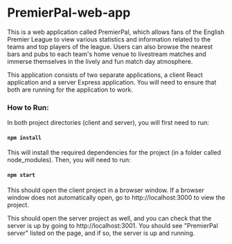 # PremierPal-web-app

This is a web application called PremierPal, which allows fans of the English Premier League to view various statistics and information related to the teams and top players of the league. Users can also browse the nearest bars and pubs to each team's home venue to livestream matches and immerse themselves in the lively and fun match day atmosphere.

This application consists of two separate applications, a client React application and a server Express application. You will need to ensure that both are running for the application to work.

### How to Run:

In both project directories (client and server), you will first need to run:

#### `npm install`

This will install the required dependencies for the project (in a folder called node_modules). Then, you will need to run:

#### `npm start`

This should open the client project in a browser window. If a browser window does not automatically open, go to http://localhost:3000 to view the project.

This should open the server project as well, and you can check that the server is up by going to http://localhost:3001. You should see "PremierPal server" listed on the page, and if so, the server is up and running.
